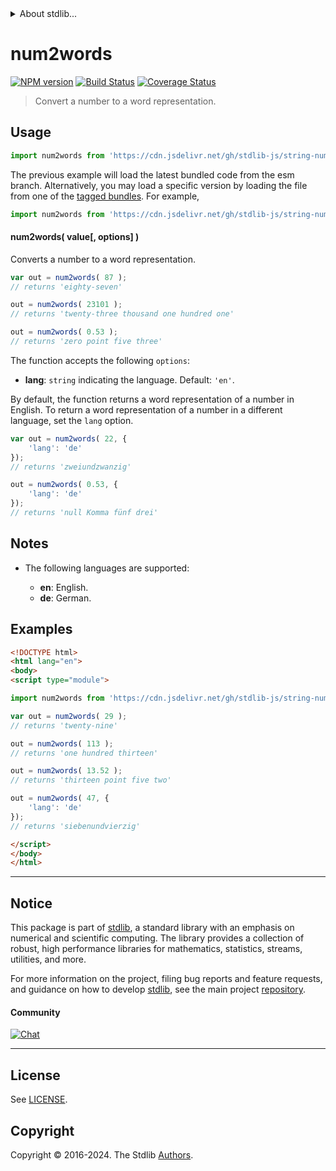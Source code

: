 <!--

@license Apache-2.0

Copyright (c) 2023 The Stdlib Authors.

Licensed under the Apache License, Version 2.0 (the "License");
you may not use this file except in compliance with the License.
You may obtain a copy of the License at

   http://www.apache.org/licenses/LICENSE-2.0

Unless required by applicable law or agreed to in writing, software
distributed under the License is distributed on an "AS IS" BASIS,
WITHOUT WARRANTIES OR CONDITIONS OF ANY KIND, either express or implied.
See the License for the specific language governing permissions and
limitations under the License.

-->


<details>
  <summary>
    About stdlib...
  </summary>
  <p>We believe in a future in which the web is a preferred environment for numerical computation. To help realize this future, we've built stdlib. stdlib is a standard library, with an emphasis on numerical and scientific computation, written in JavaScript (and C) for execution in browsers and in Node.js.</p>
  <p>The library is fully decomposable, being architected in such a way that you can swap out and mix and match APIs and functionality to cater to your exact preferences and use cases.</p>
  <p>When you use stdlib, you can be absolutely certain that you are using the most thorough, rigorous, well-written, studied, documented, tested, measured, and high-quality code out there.</p>
  <p>To join us in bringing numerical computing to the web, get started by checking us out on <a href="https://github.com/stdlib-js/stdlib">GitHub</a>, and please consider <a href="https://opencollective.com/stdlib">financially supporting stdlib</a>. We greatly appreciate your continued support!</p>
</details>

# num2words

[![NPM version][npm-image]][npm-url] [![Build Status][test-image]][test-url] [![Coverage Status][coverage-image]][coverage-url] <!-- [![dependencies][dependencies-image]][dependencies-url] -->

> Convert a number to a word representation.

<section class="intro">

</section>

<!-- /.intro -->



<section class="usage">

## Usage

```javascript
import num2words from 'https://cdn.jsdelivr.net/gh/stdlib-js/string-num2words@esm/index.mjs';
```
The previous example will load the latest bundled code from the esm branch. Alternatively, you may load a specific version by loading the file from one of the [tagged bundles](https://github.com/stdlib-js/string-num2words/tags). For example,

```javascript
import num2words from 'https://cdn.jsdelivr.net/gh/stdlib-js/string-num2words@v0.2.2-esm/index.mjs';
```

#### num2words( value\[, options] )

Converts a number to a word representation.

```javascript
var out = num2words( 87 );
// returns 'eighty-seven'

out = num2words( 23101 );
// returns 'twenty-three thousand one hundred one'

out = num2words( 0.53 );
// returns 'zero point five three'
```

The function accepts the following `options`:

-   **lang**: `string` indicating the language. Default: `'en'`.

By default, the function returns a word representation of a number in English. To return a word representation of a number in a different language, set the `lang` option.

```javascript
var out = num2words( 22, {
    'lang': 'de'
});
// returns 'zweiundzwanzig'

out = num2words( 0.53, {
    'lang': 'de'
});
// returns 'null Komma fünf drei'
```

</section>

<!-- /.usage -->

<!-- Package usage notes. Make sure to keep an empty line after the `section` element and another before the `/section` close. -->

<section class="notes">

## Notes

-   The following languages are supported:

    -   **en**: English.
    -   **de**: German.

</section>

<!-- /.notes -->

<section class="examples">

## Examples

<!-- eslint no-undef: "error" -->

```html
<!DOCTYPE html>
<html lang="en">
<body>
<script type="module">

import num2words from 'https://cdn.jsdelivr.net/gh/stdlib-js/string-num2words@esm/index.mjs';

var out = num2words( 29 );
// returns 'twenty-nine'

out = num2words( 113 );
// returns 'one hundred thirteen'

out = num2words( 13.52 );
// returns 'thirteen point five two'

out = num2words( 47, {
    'lang': 'de'
});
// returns 'siebenundvierzig'

</script>
</body>
</html>
```

</section>

<!-- /.examples -->



<!-- Section to include cited references. If references are included, add a horizontal rule *before* the section. Make sure to keep an empty line after the `section` element and another before the `/section` close. -->

<section class="references">

</section>

<!-- /.references -->

<!-- Section for related `stdlib` packages. Do not manually edit this section, as it is automatically populated. -->

<section class="related">

</section>

<!-- /.related -->

<!-- Section for all links. Make sure to keep an empty line after the `section` element and another before the `/section` close. -->


<section class="main-repo" >

* * *

## Notice

This package is part of [stdlib][stdlib], a standard library with an emphasis on numerical and scientific computing. The library provides a collection of robust, high performance libraries for mathematics, statistics, streams, utilities, and more.

For more information on the project, filing bug reports and feature requests, and guidance on how to develop [stdlib][stdlib], see the main project [repository][stdlib].

#### Community

[![Chat][chat-image]][chat-url]

---

## License

See [LICENSE][stdlib-license].


## Copyright

Copyright &copy; 2016-2024. The Stdlib [Authors][stdlib-authors].

</section>

<!-- /.stdlib -->

<!-- Section for all links. Make sure to keep an empty line after the `section` element and another before the `/section` close. -->

<section class="links">

[npm-image]: http://img.shields.io/npm/v/@stdlib/string-num2words.svg
[npm-url]: https://npmjs.org/package/@stdlib/string-num2words

[test-image]: https://github.com/stdlib-js/string-num2words/actions/workflows/test.yml/badge.svg?branch=v0.2.2
[test-url]: https://github.com/stdlib-js/string-num2words/actions/workflows/test.yml?query=branch:v0.2.2

[coverage-image]: https://img.shields.io/codecov/c/github/stdlib-js/string-num2words/main.svg
[coverage-url]: https://codecov.io/github/stdlib-js/string-num2words?branch=main

<!--

[dependencies-image]: https://img.shields.io/david/stdlib-js/string-num2words.svg
[dependencies-url]: https://david-dm.org/stdlib-js/string-num2words/main

-->

[chat-image]: https://img.shields.io/gitter/room/stdlib-js/stdlib.svg
[chat-url]: https://app.gitter.im/#/room/#stdlib-js_stdlib:gitter.im

[stdlib]: https://github.com/stdlib-js/stdlib

[stdlib-authors]: https://github.com/stdlib-js/stdlib/graphs/contributors

[cli-section]: https://github.com/stdlib-js/string-num2words#cli
[cli-url]: https://github.com/stdlib-js/string-num2words/tree/cli
[@stdlib/string-num2words]: https://github.com/stdlib-js/string-num2words/tree/main

[umd]: https://github.com/umdjs/umd
[es-module]: https://developer.mozilla.org/en-US/docs/Web/JavaScript/Guide/Modules

[deno-url]: https://github.com/stdlib-js/string-num2words/tree/deno
[deno-readme]: https://github.com/stdlib-js/string-num2words/blob/deno/README.md
[umd-url]: https://github.com/stdlib-js/string-num2words/tree/umd
[umd-readme]: https://github.com/stdlib-js/string-num2words/blob/umd/README.md
[esm-url]: https://github.com/stdlib-js/string-num2words/tree/esm
[esm-readme]: https://github.com/stdlib-js/string-num2words/blob/esm/README.md
[branches-url]: https://github.com/stdlib-js/string-num2words/blob/main/branches.md

[stdlib-license]: https://raw.githubusercontent.com/stdlib-js/string-num2words/main/LICENSE

[standard-streams]: https://en.wikipedia.org/wiki/Standard_streams

[mdn-regexp]: https://developer.mozilla.org/en-US/docs/Web/JavaScript/Guide/Regular_Expressions

</section>

<!-- /.links -->
